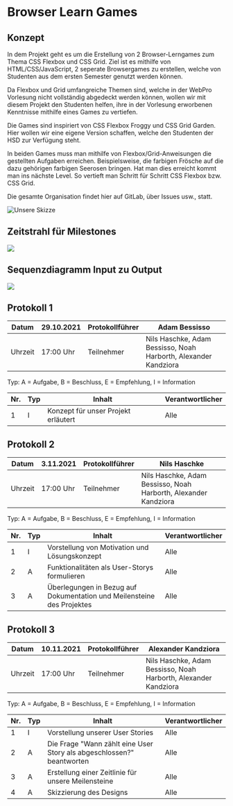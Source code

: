 # Browser Learn Games
## Konzept
In dem Projekt geht es um die Erstellung von 2 Browser-Lerngames zum Thema CSS Flexbox und CSS Grid.
Ziel ist es mithilfe von HTML/CSS/JavaScript, 2 seperate Browsergames zu erstellen, welche von Studenten aus dem ersten Semester genutzt werden können.

Da Flexbox und Grid umfangreiche Themen sind, welche in der WebPro Vorlesung nicht vollständig abgedeckt werden können, wollen wir mit diesem Projekt den Studenten helfen, ihre in der Vorlesung erworbenen Kenntnisse mithilfe eines Games zu vertiefen.

Die Games sind inspiriert von CSS Flexbox Froggy und CSS Grid Garden. 
Hier wollen wir eine eigene Version schaffen, welche den Studenten der HSD zur Verfügung steht.

In beiden Games muss man mithilfe von Flexbox/Grid-Anweisungen die gestellten Aufgaben erreichen.
Beispielsweise, die farbigen Frösche auf die dazu gehörigen farbigen Seerosen bringen.
Hat man dies erreicht kommt man ins nächste Level.
So vertieft man Schritt für Schritt CSS Flexbox bzw. CSS Grid.

Die gesamte Organisation findet hier auf GitLab, über Issues usw., statt.

![Unsere Skizze](https://cdn.discordapp.com/attachments/898937507406839869/903664783226716200/unknown.png)

## Zeitstrahl für Milestones

<img src="https://cdn.discordapp.com/attachments/898937507406839869/910247728641105930/Milestones.png">

## Sequenzdiagramm Input zu Output

<img src="https://cdn.discordapp.com/attachments/898937507406839869/914157736034451506/Sequenzdiagramm_Input_to_Output.png">

## Protokoll 1

| Datum       | 29.10.2021 | Protokollführer | Adam Bessisso  |
|-------------|------------|-----------------|----------------|
| Uhrzeit     | 17:00 Uhr  | Teilnehmer      | Nils Haschke, Adam Bessisso, Noah Harborth, Alexander Kandziora   |

Typ: A = Aufgabe, B = Beschluss, E = Empfehlung, I = Information

| Nr. | Typ | Inhalt                                | Verantwortlicher  |
|-----|-----|---------------------------------------|-------------------|
|  1  |  I  | Konzept für unser Projekt erläutert   | Alle              |

## Protokoll 2

| Datum       | 3.11.2021 | Protokollführer | Nils Haschke  |
|-------------|------------|-----------------|----------------|
| Uhrzeit     | 17:00 Uhr  | Teilnehmer      | Nils Haschke, Adam Bessisso, Noah Harborth, Alexander Kandziora   |

Typ: A = Aufgabe, B = Beschluss, E = Empfehlung, I = Information

| Nr. | Typ | Inhalt                                | Verantwortlicher  |
|-----|-----|---------------------------------------|-------------------|
|  1  |  I  | Vorstellung von Motivation und Lösungskonzept   | Alle              |
|  2  |  A  | Funktionalitäten als User-Storys formulieren   | Alle              |
|  3  |  A  | Überlegungen in Bezug auf Dokumentation und Meilensteine des Projektes   | Alle              |

## Protokoll 3

| Datum       | 10.11.2021 | Protokollführer | Alexander Kandziora  |
|-------------|------------|-----------------|----------------|
| Uhrzeit     | 17:00 Uhr  | Teilnehmer      | Nils Haschke, Adam Bessisso, Noah Harborth, Alexander Kandziora   |

Typ: A = Aufgabe, B = Beschluss, E = Empfehlung, I = Information

| Nr. | Typ | Inhalt                                | Verantwortlicher  |
|-----|-----|---------------------------------------|-------------------|
|  1  |  I  | Vorstellung unserer User Stories   | Alle              |
|  2  |  A  | Die Frage "Wann zählt eine User Story als abgeschlossen?" beantworten    | Alle              |
|  3  |  A  | Erstellung einer Zeitlinie für unsere Meilensteine   | Alle              |
|  4  |  A  | Skizzierung des Designs   | Alle              |
